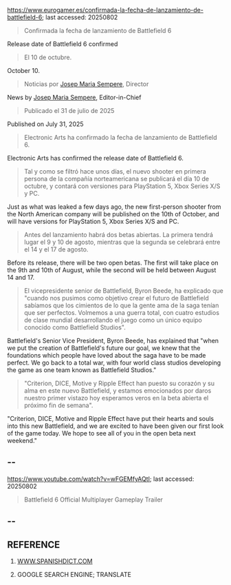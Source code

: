 https://www.eurogamer.es/confirmada-la-fecha-de-lanzamiento-de-battlefield-6; last accessed: 20250802

> Confirmada la fecha de lanzamiento de Battlefield 6

Release date of Battlefield 6 confirmed

> El 10 de octubre.

October 10.

> Noticias por [Josep Maria Sempere](https://www.eurogamer.es/authors/josep-maria-sempere), Director

News by [Josep Maria Sempere](https://www.eurogamer.es/authors/josep-maria-sempere), Editor-in-Chief

> Publicado el 31 de julio de 2025

Published on July 31, 2025

> Electronic Arts ha confirmado la fecha de lanzamiento de Battlefield 6.

Electronic Arts has confirmed the release date of Battlefield 6.

> Tal y como se filtró hace unos días, el nuevo shooter en primera persona de la compañía norteamericana se publicará el día 10 de octubre, y contará con versiones para PlayStation 5, Xbox Series X/S y PC.

Just as what was leaked a few days ago, the new first-person shooter from the North American company will be published on the 10th of October, and will have versions for PlayStation 5, Xbox Series X/S and PC.

> Antes del lanzamiento habrá dos betas abiertas. La primera tendrá lugar el 9 y 10 de agosto, mientras que la segunda se celebrará entre el 14 y el 17 de agosto.

Before its release, there will be two open betas. The first will take place on the 9th and 10th of August, while the second will be held between August 14 and 17.

> El vicepresidente senior de Battlefield, Byron Beede, ha explicado que "cuando nos pusimos como objetivo crear el futuro de Battlefield sabíamos que los cimientos de lo que la gente ama de la saga tenían que ser perfectos. Volmemos a una guerra total, con cuatro estudios de clase mundial desarrollando el juego como un único equipo conocido como Battlefield Studios".

Battlefield's Senior Vice President, Byron Beede, has explained that "when we put the creation of Battlefield's future our goal, we knew that the foundations which people have loved about the saga have to be made perfect. We go back to a total war, with four world class studios developing the game as one team known as Battlefield Studios."

> "Criterion, DICE, Motive y Ripple Effect han puesto su corazón y su alma en este nuevo Battlefield, y estamos emocionados por daros nuestro primer vistazo hoy esperamos veros en la beta abierta el próximo fin de semana". 

"Criterion, DICE, Motive and Ripple Effect have put their hearts and souls into this new Battlefield, and we are excited to have been given our first look of the game today. We hope to see all of you in the open beta next weekend."

## --

https://www.youtube.com/watch?v=wFGEMfyAQtI; last accessed: 20250802

> Battlefield 6 Official Multiplayer Gameplay Trailer

## --

## REFERENCE

1) [WWW.SPANISHDICT.COM](https://www.spanishdict.com)

2) GOOGLE SEARCH ENGINE; TRANSLATE 